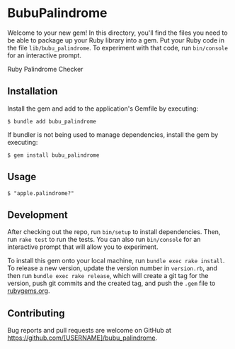# BubuPalindrome

Welcome to your new gem! In this directory, you'll find the files you need to be able to package up your Ruby library into a gem. Put your Ruby code in the file `lib/bubu_palindrome`. To experiment with that code, run `bin/console` for an interactive prompt.

Ruby Palindrome Checker

## Installation

Install the gem and add to the application's Gemfile by executing:

    $ bundle add bubu_palindrome

If bundler is not being used to manage dependencies, install the gem by executing:

    $ gem install bubu_palindrome

## Usage

    $ "apple.palindrome?"
## Development

After checking out the repo, run `bin/setup` to install dependencies. Then, run `rake test` to run the tests. You can also run `bin/console` for an interactive prompt that will allow you to experiment.

To install this gem onto your local machine, run `bundle exec rake install`. To release a new version, update the version number in `version.rb`, and then run `bundle exec rake release`, which will create a git tag for the version, push git commits and the created tag, and push the `.gem` file to [rubygems.org](https://rubygems.org).

## Contributing

Bug reports and pull requests are welcome on GitHub at https://github.com/[USERNAME]/bubu_palindrome.
